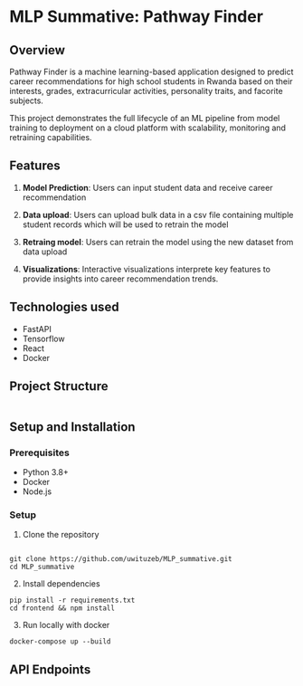 # MLP Summative: Pathway Finder

## Overview

Pathway Finder is a machine learning-based application designed to predict career recommendations for high school students in Rwanda based on their interests, grades, extracurricular activities, personality traits, and facorite subjects. 

This project demonstrates the full lifecycle of an ML pipeline from model training to deployment on a cloud platform with scalability, monitoring and retraining capabilities.

## Features

1. **Model Prediction**: Users can input student data and receive career recommendation

2. **Data upload**: Users can upload bulk data in a csv file containing multiple student records which will be used to retrain the model

3. **Retraing model**: Users can retrain the model using the new dataset from data upload

4. **Visualizations**: Interactive visualizations interprete key features to provide insights into career recommendation trends.



## Technologies used

- FastAPI
- Tensorflow
- React
- Docker

## Project Structure

```

```

## Setup and Installation

### Prerequisites

- Python 3.8+
- Docker
- Node.js

### Setup

1. Clone the repository

```

git clone https://github.com/uwituzeb/MLP_summative.git
cd MLP_summative

```

2. Install dependencies

```
pip install -r requirements.txt
cd frontend && npm install

```

3. Run locally with docker

`docker-compose up --build`

## API Endpoints


